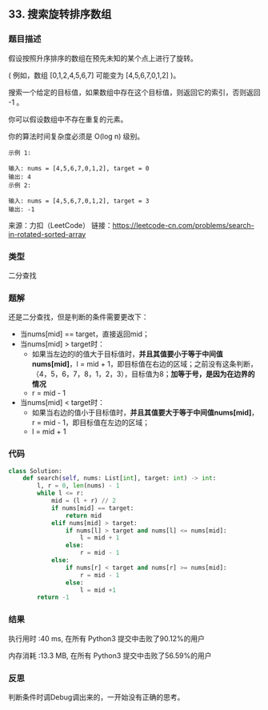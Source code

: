 ## 33. 搜索旋转排序数组



### 题目描述

假设按照升序排序的数组在预先未知的某个点上进行了旋转。

( 例如，数组 [0,1,2,4,5,6,7] 可能变为 [4,5,6,7,0,1,2] )。

搜索一个给定的目标值，如果数组中存在这个目标值，则返回它的索引，否则返回 -1 。

你可以假设数组中不存在重复的元素。

你的算法时间复杂度必须是 O(log n) 级别。

```
示例 1:

输入: nums = [4,5,6,7,0,1,2], target = 0
输出: 4
示例 2:

输入: nums = [4,5,6,7,0,1,2], target = 3
输出: -1

```

来源：力扣（LeetCode）
链接：https://leetcode-cn.com/problems/search-in-rotated-sorted-array

### 类型

二分查找



### 题解

还是二分查找，但是判断的条件需要更改下：

- 当nums[mid] == target，直接返回mid；
- 当nums[mid] > target时：
  - 如果当左边的l的值大于目标值时，**并且其值要小于等于中间值nums[mid]**，l = mid + 1，即目标值在右边的区域；之前没有这条判断，（4，5，6，7，8，1，2，3），目标值为8；**加等于号，是因为在边界的情况**
  - r = mid - 1
- 当nums[mid] < target时：
  - 如果当右边的值小于目标值时，**并且其值要大于等于中间值nums[mid]**，r = mid - 1，即目标值在左边的区域；
  - l = mid + 1



### 代码

```python
class Solution:
    def search(self, nums: List[int], target: int) -> int:
    	l, r = 0, len(nums) - 1
    	while l <= r:
    		mid = (l + r) // 2
    		if nums[mid] == target:
    			return mid
    		elif nums[mid] > target:
    			if nums[l] > target and nums[l] <= nums[mid]:
    				l = mid + 1
    			else:
    				r = mid - 1
    		else:
    			if nums[r] < target and nums[r] >= nums[mid]:
    				r = mid - 1
    			else:
    				l = mid +1
    	return -1
```



### 结果

执行用时 :40 ms, 在所有 Python3 提交中击败了90.12%的用户

内存消耗 :13.3 MB, 在所有 Python3 提交中击败了56.59%的用户



### 反思

判断条件时调Debug调出来的，一开始没有正确的思考。